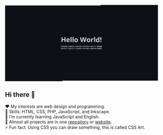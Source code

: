 
<picture>
  <source media="(prefers-color-scheme: dark)" srcset="github-profile-banner-dark.png">
  <source media="(prefers-color-scheme: light)" srcset="github-profile-banner-light.png">
  <img alt="Shows an illustrated sun in light mode and a moon with stars in dark mode." src="github-profile-banner-dark.png">
</picture>

## Hi there 👋

❤️ My interests are web design and programming.  
🔨 Skills: HTML, CSS, PHP, JavaScript, and Inkscape.  
🌱 I’m currently learning JavaScript and English.  
📁 Almost all projects are in one [repository](https://github.com/irvirty/irvirty.pages.dev) or [website](https://irvirty.pages.dev/).  
⚡ Fun fact: Using CSS you can draw something, this is called CSS Art.   

<!--
**irvirty/irvirty** is a ✨ _special_ ✨ repository because its `README.md` (this file) appears on your GitHub profile.

Here are some ideas to get you started:

- 🔭 I’m currently working on ...
- 🌱 I’m currently learning ...
- 👯 I’m looking to collaborate on ...
- 🤔 I’m looking for help with ...
- 💬 Ask me about ...
- 📫 How to reach me: ...
- 😄 Pronouns: ...
- ⚡ Fun fact: ...
-->
